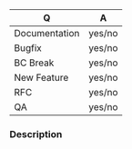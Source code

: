 <!--
Fill in the relevant information below to help triage your issue.

Assuming the current release is 1.5.0, the next patch release is 1.5.1, the next minor is 1.6.0 and the next major is 2.0.0, The Current release branch will be `1.5.x`, the next minor branch will be `1.6.x`, and the next major branch will be `2.0.x`

Pick the target branch based on the following criteria:
  * Documentation improvement: Current release branch 1.5.x
  * Bugfix: Current release branch 1.5.x
  * QA improvement (additional tests, CS fixes, etc.) that does not change code
    behavior: Next minor 1.6.x
  * New feature, or refactor of existing code: Next minor 1.6.x
  * Backwards incompatible features and refactoring: Next major 2.0.x

You MUST provide a signoff in your commits for us to be able to accept your
patch; you can do this by providing either the --signoff or -s flag when using
"git commit". Please see the project contributing guide for details.
-->

|    Q          |   A
|-------------- | ------
| Documentation | yes/no
| Bugfix        | yes/no
| BC Break      | yes/no
| New Feature   | yes/no
| RFC           | yes/no
| QA            | yes/no

### Description

<!--

Tell us about why this change is necessary:
- Are you fixing a bug or providing a failing unit test to demonstrate a bug?
  - How do you reproduce it?
  - What did you expect to happen?
  - What actually happened?
  - TARGET THE CURRENT RELEASE BRANCH

- Are you adding documentation?
  - TARGET THE CURRENT RELEASE BRANCH

- Are you providing a QA improvement (additional tests, CS fixes, etc.) that
  does not change behavior?
  - Explain why the changes are necessary
  - TARGET THE NEXT MINOR BRANCH

- Are you fixing a BC Break?
  - How do you reproduce it?
  - What was the previous behavior?
  - What is the current behavior?
  - TARGET THE CURRENT RELEASE BRANCH

- Are you adding something the library currently does not support?
  - Why should it be added?
  - What will it enable?
  - How will the code be used?
  - TARGET THE NEXT MINOR BRANCH OR THE NEXT MAJOR IF BC WILL BE BROKEN

- Are you refactoring code?
  - Why do you feel the refactor is necessary?
  - What types of refactoring are you doing?
  - TARGET THE NEXT MINOR BRANCH OR THE NEXT MAJOR IF BC WILL BE BROKEN
-->
